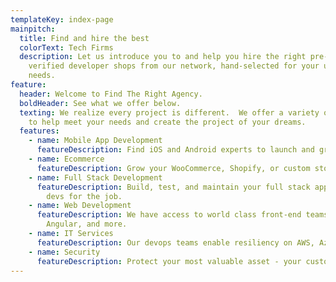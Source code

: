 ```yaml
---
templateKey: index-page
mainpitch:
  title: Find and hire the best
  colorText: Tech Firms
  description: Let us introduce you to and help you hire the right pre-vetted and
    verified developer shops from our network, hand-selected for your unique
    needs.
feature:
  header: Welcome to Find The Right Agency.
  boldHeader: See what we offer below.
  texting: We realize every project is different.  We offer a variety of services
    to help meet your needs and create the project of your dreams.
  features:
    - name: Mobile App Development
      featureDescription: Find iOS and Android experts to launch and grow your mobile app.
    - name: Ecommerce
      featureDescription: Grow your WooCommerce, Shopify, or custom storefront with our experts.
    - name: Full Stack Development
      featureDescription: Build, test, and maintain your full stack app with the best
        devs for the job.
    - name: Web Development
      featureDescription: We have access to world class front-end teams for React,
        Angular, and more.
    - name: IT Services
      featureDescription: Our devops teams enable resiliency on AWS, Azure, and GCP.
    - name: Security
      featureDescription: Protect your most valuable asset - your customer's trust.
---
```

